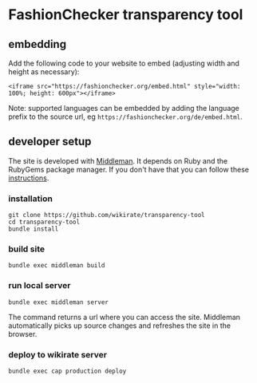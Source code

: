 # FashionChecker transparency tool

## embedding
Add the following code to your website to embed (adjusting width and height as necessary):
```
<iframe src="https://fashionchecker.org/embed.html" style="width: 100%; height: 600px"></iframe>
```
Note: supported languages can be embedded by adding the language prefix to the source url, eg `https://fashionchecker.org/de/embed.html`.

## developer setup
The site is developed with [Middleman](https://middlemanapp.com). It depends on Ruby and the 
RubyGems package manager. If you don't have that you can follow these [instructions](https://middlemanapp.com/basics/install/). 
 
 
### installation 
```shell
git clone https://github.com/wikirate/transparency-tool
cd transparency-tool
bundle install
```

### build site
```
bundle exec middleman build
```

### run local server
```
bundle exec middleman server
```  

The command returns a url where you can access the site.
Middleman automatically picks up source changes and refreshes
the site in the browser.

### deploy to wikirate server
``` 
bundle exec cap production deploy
```


